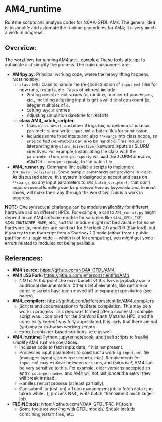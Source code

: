 # AM4_runtime
Runtime scripts and analysis codes for NOAA-GFDL AM4. The general idea is to simplify and automate the runtime procedures for AM4; it is very much a work in progress.

## Overview:
The workflows for running AM4 are... complex. These tools attempt to automate and simplify the process. The main components are:
- **AM4py.py**: Principal working code, where the heavy lifting happens. Most notably:
  - `class NML`: Class to handle the (re-)construction of `input.nml` files for new runs, restarts, etc. Tasks of interest include:
    - Setting `&coupler_nml` values for runtime, number of processors, etc., including adjusting input to get a valid total cpu count (ie, integer multiples of `6`.
    - Setting `layout` entries
    - Adjusting simulation datetime for restarts
  - **class AM4_batch_scripter**:
    - Uses `class NML()`, and other things too, to define a simulation parameters, and write `input.nml` a batch files for submission.
    - Includes some fixed inputs and also `**kwargs` into class scope, so unspecified parameters can also be handled. This includes interpreting any `slurm_{directive}` keyword inputs as SLURM directives. For example, instantiating the class with the parameter `slurm_mem-per-cpu=4g` will add the SLURM directive, `#SBATCH --mem-per-cpu=4g`, to the batch file.
- **AM4_runner.py**: Command line callable scripts to implement `AM4_batch_scripter()`. Some sample commands are provided in-code. As discussed above, this system is designed to accept and pass on `**kwargs`, so any input parameters to `AM4_batch_scripter()` that don't require special handling can be provided here as keywords and, in most cases, will make their way through the workflow. This is a work in progress.

**NOTE:** One syntactical challenge can be module availability for different hardware and on different HPCs. For example, a call to `AM4_runner.py` might depend on an AM4 software module for variables like `$AM4_GFDL_EXE`, `$AM4_CONTAINER_NAME`, etc., and that module might not be available for some hardware (ie, modules are build out for Sherlock 2.0 and 3.0 (Stanford), but if you try to run the script from a Sherlock 1.0 node (either from a public partition or a login node -- which is ot for computing), you might get some errors related to modules not being available.

## References:
- **AM4 source:** https://github.com/NOAA-GFDL/AM4
- **AM4 JSS Fork:** https://github.com/jeffersonscientific/AM4
  - NOTE: At this point, the main benefit of this fork is probalby some additional documentation. Other useful elements, like runtime or compile scripts have been moved off to separate repositories (see below).
- **AM4_compilers:** https://github.com/jeffersonscientific/AM4_compilers
  - Scripts and documentation to facilitate compilation. This may be a work in progress. This repo was formed after a successful compile script was... compiled for the Stanford Earth Mazama HPC, and the complexity thereof was fully appreciated. It is likely that there are not (yet) any push-button working scripts. 
  - Expect container-based solutions here as well.
- **AM4_runtime:** Python, jupyter notebook, and shell scripts to (really) simplify AM4 runtime operations.
  - Includes code to fetch input data, if it is not present.
  - Processes input parameters to construct a working `input.nml` file (manages layouts, processor counts, etc.). Requirements for `input.nml` may evolove between versions, and (*surprise!*) AM4 can be very sensitive to this. For example, older versions accepted an entry, `cpus-per-node=`, and AM4 will not just ignore the entry; they will break instead.
  - Handles restart process (at least partially).
  - Can submit (or just run) a 1 cpu management job to fetch data (can take a while...), process NML, write batch, then submit much larger job.
- **FRE-NCtools**: https://github.com/NOAA-GFDL/FRE-NCtools
  - Some tools for working with GFDL models. Should include combining restart files, etc.

